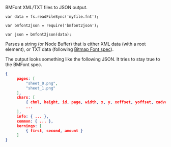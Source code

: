 BMFont XML/TXT files to JSON output.

```
var data = fs.readFileSync('myfile.fnt');

var bmfont2json = require('bmfont2json');

var json = bmfont2json(data);
```

Parses a string (or Node Buffer) that is either XML data (with a root <font> element), or TXT data (following [Bitmap Font spec](http://www.angelcode.com/products/bmfont/doc/file_format.html)).

The output looks something like the following JSON. It tries to stay true to the BMFont spec.

```json
{
     pages: [
         "sheet_0.png", 
         "sheet_1.png"
     ],
     chars: [
         { chnl, height, id, page, width, x, y, xoffset, yoffset, xadvance },
         ...
     ],
     info: { ... },
     common: { ... },
     kernings: [
         { first, second, amount }
     ]
}
```